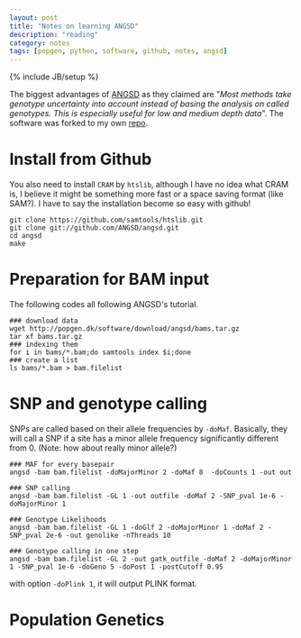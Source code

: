 ```yaml
---
layout: post
title: "Notes on learning ANGSD"
description: "reading"
category: notes
tags: [popgen, python, software, github, notes, angsd]
---
```

{% include JB/setup %}


The biggest advantages of [ANGSD](http://popgen.dk/wiki/index.php/ANGSD) as they claimed are "_Most methods take genotype uncertainty into account instead of basing the analysis on called genotypes. This is especially useful for low and medium depth data_". The software was forked to my own [repo](https://github.com/yangjl/angsd).

# Install from Github
You also need to install `CRAM` by `htslib`, although I have no idea what CRAM is, I believe it might be something more fast or a space saving format (like SAM?). I have to say the installation become so easy with github!

```
git clone https://github.com/samtools/htslib.git  
git clone git://github.com/ANGSD/angsd.git   
cd angsd  
make  
```

# Preparation for BAM input

The following codes all following ANGSD's tutorial. 

```
### download data
wget http://popgen.dk/software/download/angsd/bams.tar.gz
tar xf bams.tar.gz
### indexing them
for i in bams/*.bam;do samtools index $i;done
### create a list
ls bams/*.bam > bam.filelist
```

# SNP and genotype calling

SNPs are called based on their allele frequencies by `-doMaf`. Basically, they will call a SNP if a site has a minor allele frequency significantly different from 0. (Note: how about really minor allele?)

``` 
### MAF for every basepair
angsd -bam bam.filelist -doMajorMinor 2 -doMaf 8  -doCounts 1 -out out
 
### SNP calling
angsd -bam bam.filelist -GL 1 -out outfile -doMaf 2 -SNP_pval 1e-6 -doMajorMinor 1

### Genotype Likelihoods
angsd -bam bam.filelist -GL 1 -doGlf 2 -doMajorMinor 1 -doMaf 2 -SNP_pval 2e-6 -out genolike -nThreads 10

### Genotype calling in one step
angsd -bam bam.filelist -GL 2 -out gatk_outfile -doMaf 2 -doMajorMinor 1 -SNP_pval 1e-6 -doGeno 5 -doPost 1 -postCutoff 0.95
```
with option `-doPlink 1`, it will output PLINK format. 

# Population Genetics
